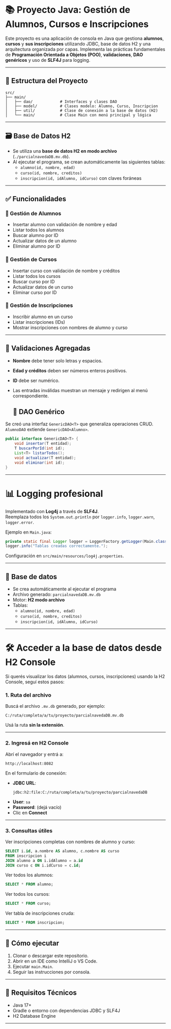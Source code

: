 # 📚 Proyecto Java: Gestión de Alumnos, Cursos e Inscripciones

Este proyecto es una aplicación de consola en Java que gestiona **alumnos**, **cursos** y **sus inscripciones** utilizando JDBC, base de datos H2 y una arquitectura organizada por capas. Implementa las prácticas fundamentales de **Programación Orientada a Objetos (POO)**, **validaciones**, **DAO genéricos** y uso de **SLF4J** para logging.

---

## 🧱 Estructura del Proyecto

```
src/
├── main/
│   ├── dao/            # Interfaces y clases DAO
│   ├── model/          # Clases modelo: Alumno, Curso, Inscripcion
│   ├── util/           # Clase de conexión a la base de datos (H2)
│   └── main/           # Clase Main con menú principal y lógica
```

---

## 🗃️ Base de Datos H2
- Se utiliza una **base de datos H2 en modo archivo** (`./parcialnavedaDB.mv.db`).
- Al ejecutar el programa, se crean automáticamente las siguientes tablas:
  - `alumno(id, nombre, edad)`
  - `curso(id, nombre, creditos)`
  - `inscripcion(id, idAlumno, idCurso)` con claves foráneas

---

## ✅ Funcionalidades

### 👤 Gestión de Alumnos
- Insertar alumno con validación de nombre y edad
- Listar todos los alumnos
- Buscar alumno por ID
- Actualizar datos de un alumno
- Eliminar alumno por ID

### 📘 Gestión de Cursos
- Insertar curso con validación de nombre y créditos
- Listar todos los cursos
- Buscar curso por ID
- Actualizar datos de un curso
- Eliminar curso por ID

### 📝 Gestión de Inscripciones
- Inscribir alumno en un curso
- Listar inscripciones (IDs)
- Mostrar inscripciones con nombres de alumno y curso

---

## 🔐 Validaciones Agregadas
- **Nombre** debe tener solo letras y espacios.
- **Edad y créditos** deben ser números enteros positivos.
- **ID** debe ser numérico.
- Las entradas inválidas muestran un mensaje y redirigen al menú correspondiente.

  ## 🧠 DAO Genérico

Se creó una interfaz `GenericDAO<T>` que generaliza operaciones CRUD.  
`AlumnoDAO` extiende `GenericDAO<Alumno>`.

```java
public interface GenericDAO<T> {
    void insertar(T entidad);
    T buscarPorId(int id);
    List<T> listarTodos();
    void actualizar(T entidad);
    void eliminar(int id);
}
```

---


# 📊 Logging profesional

Implementado con **Log4j** a través de **SLF4J**.  
Reemplaza todos los `System.out.println` por `logger.info`, `logger.warn`, `logger.error`.

Ejemplo en `Main.java`:

```java
private static final Logger logger = LoggerFactory.getLogger(Main.class);
logger.info("Tablas creadas correctamente.");
```

Configuración en `src/main/resources/log4j.properties`.

---
## 💾 Base de datos

- Se crea automáticamente al ejecutar el programa
- Archivo generado: `parcialnavedaDB.mv.db`
- Motor: **H2 modo archivo**
- Tablas:
  - `alumno(id, nombre, edad)`
  - `curso(id, nombre, creditos)`
  - `inscripcion(id, idAlumno, idCurso)`

---
# 🛠️ Acceder a la base de datos desde H2 Console

Si querés visualizar los datos (alumnos, cursos, inscripciones) usando la H2 Console, seguí estos pasos:

### 1. Ruta del archivo

Buscá el archivo `.mv.db` generado, por ejemplo:

```
C:/ruta/completa/a/tu/proyecto/parcialnavedaDB.mv.db
```

Usá la ruta **sin la extensión**.

---

### 2. Ingresá en H2 Console

Abrí el navegador y entrá a:

```
http://localhost:8082
```

En el formulario de conexión:

- **JDBC URL**:  
  ```
  jdbc:h2:file:C:/ruta/completa/a/tu/proyecto/parcialnavedaDB
  ```
- **User**: `sa`  
- **Password**: (dejá vacío)  
- Clic en **Connect**

---

### 3. Consultas útiles

Ver inscripciones completas con nombres de alumno y curso:

```sql
SELECT i.id, a.nombre AS alumno, c.nombre AS curso
FROM inscripcion i
JOIN alumno a ON i.idAlumno = a.id
JOIN curso c ON i.idCurso = c.id;
```

Ver todos los alumnos:

```sql
SELECT * FROM alumno;
```

Ver todos los cursos:

```sql
SELECT * FROM curso;
```

Ver tabla de inscripciones cruda:

```sql
SELECT * FROM inscripcion;
```
---

## 🚀 Cómo ejecutar
1. Clonar o descargar este repositorio.
2. Abrir en un IDE como IntelliJ o VS Code.
3. Ejecutar `main.Main`.
4. Seguir las instrucciones por consola.

---

## 📂 Requisitos Técnicos
- Java 17+
- Gradle o entorno con dependencias JDBC y SLF4J
- H2 Database Engine

---


